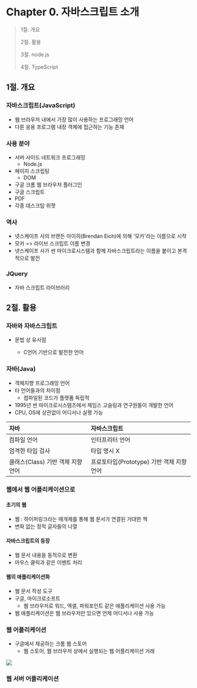 # Chapter 0. 자바스크립트 소개

> 1절. 개요
>
> 2절. 활용
>
> 3절. node.js
>
> 4절. TypeScript

## 1절. 개요

### 자바스크립트(JavaScript)

- 웹 브라우저 내에서 가장 많이 사용하는 프로그래밍 언어
- 다른 응용 프로그램 내장 객체에 접근하는 기능 존재

### 사용 분야

- 서버 사이드 네트워크 프로그래밍
  - Node.js
- 페이지 스크립팅
  - DOM
- 구글 크롬 웹 브라우저 플러그인
- 구글 스크립트
- PDF
- 각종 데스크탑 위젯

### 역사

- 넷스케이프 사의 브랜든 아이히(Brendan Eich)에 의해 '모카'라는 이름으로 시작
- 모카 => 라이브 스크립트 이름 변경
- 넷스케이프 사가 썬 마이크로시스템과 함께 자바스크립트라는 이름을 붙이고 본격적으로 발전

### JQuery

- 자바 스크립트 라이브러리

## 2절. 활용

### 자바와 자바스크립트

- 문법 상 유사점

  - C언어 기반으로 발전한 언어

### 자바(Java)

- 객체지향 프로그래밍 언어
- 타 언어들과의 차이점
  - 컴파일된 코드가 플랫폼 독립적
- 1995년 썬 마이크로시스템즈에서 제임스 고슬링과 연구원들이 개발한 언어
- CPU, OS에 상관없이 어디서나 실행 가능

| 자바                              | 자바스크립트                              |
| :-------------------------------- | :---------------------------------------- |
| 컴파일 언어                       | 인터프리터 언어                           |
| 엄격한 타입 검사                  | 타입 명시 X                               |
| 클래스(Class) 기반 객체 지향 언어 | 프로토타입(Prototype) 기반 객체 지향 언어 |

### 웹에서 웹 어플리케이션으로

#### 초기의 웹

- 웹 : 하이퍼링크라는 매개체를 통해 웹 문서가 연결된 거대한 책
- 변화 없는 정적 글자들의 나열

#### 자바스크립트의 등장

- 웹 문서 내용을 동적으로 변환
- 마우스 클릭과 같은 이벤트 처리

#### 웹의 애플리케이션화

- 웹 문서 작성 도구
- 구글, 마이크로소프트
  - 웹 브라우저로 워드, 엑셀, 파워포인트 같은 애플리케이션 사용 가능
- 웹 애플리케이션은 웹 브라우저만 있으면 언제 어디서나 사용 가능

### 웹 어플리케이션

- 구글에서 제공하는 크롬 웹 스토어
  - 웹 스토어, 웹 브라우저 상에서 실행되는 웹 어플리케이션 거래

<img src="https://github.com/BangYunseo/TIL/blob/main/Language\Web\JavaScript\Image\ch00\ch00-01-CWA.PNG"  height="auto" />

### 웹 서버 어플리케이션

